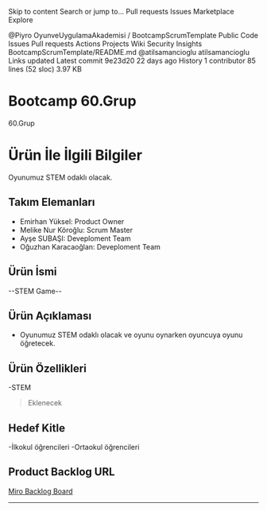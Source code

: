Skip to content
Search or jump to…
Pull requests
Issues
Marketplace
Explore
 
@Piyro 
OyunveUygulamaAkademisi
/
BootcampScrumTemplate
Public
Code
Issues
Pull requests
Actions
Projects
Wiki
Security
Insights
BootcampScrumTemplate/README.md
@atilsamancioglu
atilsamancioglu Links updated
Latest commit 9e23d20 22 days ago
 History
 1 contributor
85 lines (52 sloc)  3.97 KB
  
# **Bootcamp 60.Grup**

60.Grup

# Ürün İle İlgili Bilgiler
 Oyunumuz STEM odaklı olacak.

## Takım Elemanları

- Emirhan Yüksel: Product Owner
- Melike Nur Köroğlu: Scrum Master
- Ayşe SUBAŞI: Deveploment Team
- Oğuzhan Karacaoğlan: Deveploment Team

## Ürün İsmi

--STEM Game--

## Ürün Açıklaması

- Oyunumuz STEM odaklı olacak ve oyunu oynarken oyuncuya oyunu öğretecek.

## Ürün Özellikleri

-STEM
>Eklenecek

## Hedef Kitle

-İlkokul öğrencileri
-Ortaokul öğrencileri

## Product Backlog URL

[Miro Backlog Board](https://miro.com/app/board/uXjVO5l1S8o=/?share_link_id=436440516610)

---
